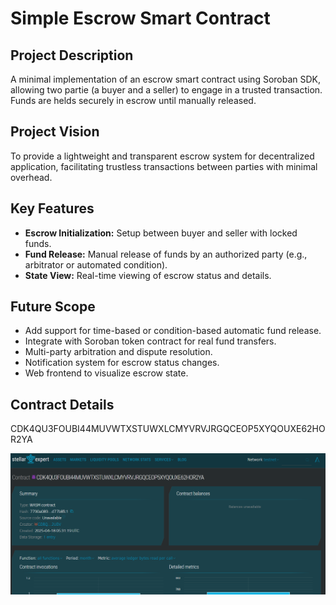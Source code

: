 # Simple Escrow Smart Contract

## Project Description

A minimal implementation of an escrow smart contract using Soroban SDK, allowing two partie (a buyer and a seller) to engage in a trusted transaction. Funds are helds
securely in escrow until manually released.

## Project Vision

To provide a lightweight and transparent escrow system for decentralized application, facilitating trustless transactions between parties with minimal overhead.

## Key Features

- **Escrow Initialization:** Setup between buyer and seller with locked funds.
- **Fund Release:** Manual release of funds by an authorized party (e.g., arbitrator or automated condition).
- **State View:** Real-time viewing of escrow status and details.

## Future Scope

- Add support for time-based or condition-based automatic fund release.
- Integrate with Soroban token contract for real fund transfers.
- Multi-party arbitration and dispute resolution.
- Notification system for escrow status changes.
- Web frontend to visualize escrow state.

## Contract Details
CDK4QU3FOUBI44MUVWTXSTUWXLCMYVRVJRGQCEOP5XYQOUXE62HOR2YA

![alt text](image.png)








